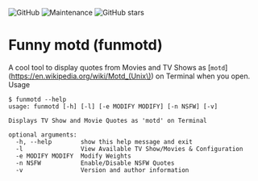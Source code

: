 ![GitHub](https://img.shields.io/github/license/veerendra2/funmotd.svg?style=for-the-badge)
![Maintenance](https://img.shields.io/maintenance/yes/2019.svg?style=for-the-badge)
![GitHub stars](https://img.shields.io/github/stars/veerendra2/funmotd.svg?style=for-the-badge)
# Funny motd (funmotd)
A cool tool to display quotes from Movies and TV Shows as [`motd`](https://en.wikipedia.org/wiki/Motd_(Unix\)) on Terminal when you open.
Usage
```
$ funmotd --help
usage: funmotd [-h] [-l] [-e MODIFY MODIFY] [-n NSFW] [-v]

Displays TV Show and Movie Quotes as 'motd' on Terminal

optional arguments:
  -h, --help        show this help message and exit
  -l                View Available TV Show/Movies & Configuration
  -e MODIFY MODIFY  Modify Weights
  -n NSFW           Enable/Disable NSFW Quotes
  -v                Version and author information
```  
